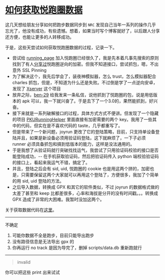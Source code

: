# [如何获取悦跑圈数据](https://github.com/yihong0618/gitblog/issues/197)

这几天想给朋友分享如何把跑步数据同步到 `NRC` 发现自己当年一系列的操作几乎忘光了，他没有成功，有些遗憾。想着，如果当时写个博客就好了，以后跟人分享还方便，也能让更多的人转移成功。

于是，这些天尝试如何获取悦跑圈数据的过程，记录一下。

- 尝试给 [running_page](https://github.com/yihong0618/running_page) 加入悦跑圈已经很久了，我是先本着凡事先搜索的原则找到了有人[分享过](https://github.com/sumous/anti_sign)悦跑圈逆向的加密。但我不知道接口，尝试抓包，嗯，不出意外 SSL Pinning
- 为了解决这个，我先后学会了，装夜神模拟器，怎么 trust，怎么模拟器配合 charles 抓包，但是，不知道为什么还是失败。不过倒是学了一点逆向安卓，发现了 [Xserver](https://github.com/monkeylord/XServer) 这个项目
- 放弃之际，[ben-29](https://github.com/ben-29) 给我发来一条私信，说他抓到了悦跑圈的包，说是用低版本的 apk 可以，我一下就兴奋了。于是去下了一个3.0的，果然能抓到，好兴奋。
- 接下来就是一系列破解接口的过程，具体方式方式不便讲。但发现了一个隐藏的项目 [PKURunningHelper](https://github.com/fieryd/PKURunningHelper) 里面直接有加密需要的两个 key。我用了一些其中的代码，但实在是不喜欢代码的 taste，几乎都重写了。
- 但是带来了一个新问题，joyrun 更改了它的登陆策略，目前，只支持单设备登陆并且，如果是新设备必须用验证码登陆，这下就麻烦了，一下子必须 runner 必须具备抓包和搞到低版本的能力，这样是没法通用的。
- 于是我想了从验证码就行突破找找运气，我尝试了只用验证码校验的接口是否能登陆成功，-- 在手机获取验证码，然后把验证码传入 python 端校验验证码的接口上，看起来我运气不错，搞定了。
- 并且，登陆之后会有 sid, uid, 悦跑圈的 cookie 也是用这两个拼的，加密也是，只需要保留这两个大家就可以再用这个登陆了，方便很多，我加了个简单的用 sid, uid 登陆的方法。
- 之后导入数据，转换成 GPX 和其它的软件类似，不过 joyrun 的数据格式做的太差了甚至和 keep 比都差很多，心率和海拔是分开的没有时间戳。。。转换成 GPX 造成了非常的大困难。我暂时没加这两个。

关于获取数据代码在[这里](https://github.com/yihong0618/running_page/blob/master/scripts/joyrun_sync.py)。

---

不确定
1. 可能你数据不全是跑步，目前只能导出跑步
2. 没有路径信息是无法导出 gpx 的
3. 你再运行 no track 是因为导完了，删掉 scripts/data.db 重新跑就行

---

> invalid

你可以把这些 print 出来试试